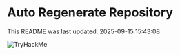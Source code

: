 # Auto Regenerate Repository

This README was last updated: 2025-09-15 15:43:08

 ![TryHackMe](https://tryhackme.com/badge/533634)